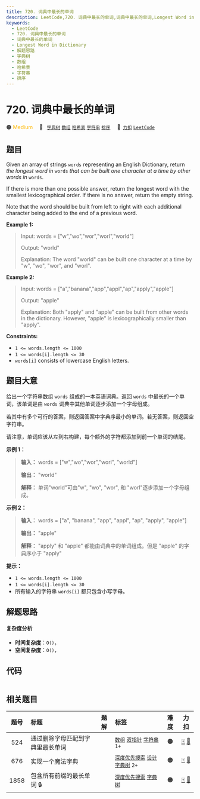```yaml
---
title: 720. 词典中最长的单词
description: LeetCode,720. 词典中最长的单词,词典中最长的单词,Longest Word in Dictionary,解题思路,字典树,数组,哈希表,字符串,排序
keywords:
  - LeetCode
  - 720. 词典中最长的单词
  - 词典中最长的单词
  - Longest Word in Dictionary
  - 解题思路
  - 字典树
  - 数组
  - 哈希表
  - 字符串
  - 排序
---
```


# 720. 词典中最长的单词

🟠 <font color=#ffb800>Medium</font>&emsp; 🔖&ensp; [`字典树`](/tag/trie.md) [`数组`](/tag/array.md) [`哈希表`](/tag/hash-table.md) [`字符串`](/tag/string.md) [`排序`](/tag/sorting.md)&emsp; 🔗&ensp;[`力扣`](https://leetcode.cn/problems/longest-word-in-dictionary) [`LeetCode`](https://leetcode.com/problems/longest-word-in-dictionary)

## 题目

Given an array of strings `words` representing an English Dictionary, return
_the longest word in_ `words` _that can be built one character at a time by
other words in_ `words`.

If there is more than one possible answer, return the longest word with the
smallest lexicographical order. If there is no answer, return the empty
string.

Note that the word should be built from left to right with each additional
character being added to the end of a previous word.



**Example 1:**

> Input: words = ["w","wo","wor","worl","world"]
> 
> Output: "world"
> 
> Explanation: The word "world" can be built one character at a time by "w", "wo", "wor", and "worl".

**Example 2:**

> Input: words = ["a","banana","app","appl","ap","apply","apple"]
> 
> Output: "apple"
> 
> Explanation: Both "apply" and "apple" can be built from other words in the dictionary. However, "apple" is lexicographically smaller than "apply".

**Constraints:**

  * `1 <= words.length <= 1000`
  * `1 <= words[i].length <= 30`
  * `words[i]` consists of lowercase English letters.


## 题目大意

给出一个字符串数组 `words` 组成的一本英语词典。返回 `words` 中最长的一个单词，该单词是由 `words`
词典中其他单词逐步添加一个字母组成。

若其中有多个可行的答案，则返回答案中字典序最小的单词。若无答案，则返回空字符串。

请注意，单词应该从左到右构建，每个额外的字符都添加到前一个单词的结尾。



**示例 1：**

> 
> 
> 
> 
> 
> **输入：** words = ["w","wo","wor","worl", "world"]
> 
> **输出：** "world"
> 
> **解释：** 单词"world"可由"w", "wo", "wor", 和 "worl"逐步添加一个字母组成。
> 
> 

**示例 2：**

> 
> 
> 
> 
> 
> **输入：** words = ["a", "banana", "app", "appl", "ap", "apply", "apple"]
> 
> **输出：** "apple"
> 
> **解释：** "apply" 和 "apple" 都能由词典中的单词组成。但是 "apple" 的字典序小于 "apply" 
> 
> 



**提示：**

  * `1 <= words.length <= 1000`
  * `1 <= words[i].length <= 30`
  * 所有输入的字符串 `words[i]` 都只包含小写字母。


## 解题思路

#### 复杂度分析

- **时间复杂度**：`O()`，
- **空间复杂度**：`O()`，

## 代码

```javascript

```

## 相关题目

<!-- prettier-ignore -->
| 题号 | 标题 | 题解 | 标签 | 难度 | 力扣 |
| :------: | :------ | :------: | :------ | :------: | :------: |
| 524 | 通过删除字母匹配到字典里最长单词 |  |  [`数组`](/tag/array.md) [`双指针`](/tag/two-pointers.md) [`字符串`](/tag/string.md) `1+` | 🟠 | [🀄️](https://leetcode.cn/problems/longest-word-in-dictionary-through-deleting) [🔗](https://leetcode.com/problems/longest-word-in-dictionary-through-deleting) |
| 676 | 实现一个魔法字典 |  |  [`深度优先搜索`](/tag/depth-first-search.md) [`设计`](/tag/design.md) [`字典树`](/tag/trie.md) `2+` | 🟠 | [🀄️](https://leetcode.cn/problems/implement-magic-dictionary) [🔗](https://leetcode.com/problems/implement-magic-dictionary) |
| 1858 | 包含所有前缀的最长单词 🔒 |  |  [`深度优先搜索`](/tag/depth-first-search.md) [`字典树`](/tag/trie.md) | 🟠 | [🀄️](https://leetcode.cn/problems/longest-word-with-all-prefixes) [🔗](https://leetcode.com/problems/longest-word-with-all-prefixes) |